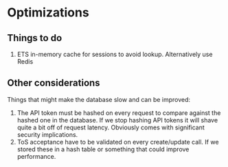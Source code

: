 # Optimizations

## Things to do

1.  ETS in-memory cache for sessions to avoid lookup.  Alternatively use Redis

## Other considerations

Things that might make the database slow and can be improved:

1.  The API token must be hashed on every request to compare against the hashed one in the database.  If we stop hashing API tokens it will shave quite a bit off of request latency.  Obviously comes with significant security implications.
2.  ToS acceptance have to be validated on every create/update call.  If we stored these in a hash table or something that could improve performance.

